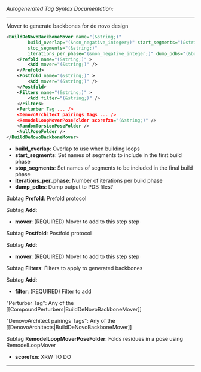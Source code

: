_Autogenerated Tag Syntax Documentation:_

---
Mover to generate backbones for de novo design

```xml
<BuildDeNovoBackboneMover name="(&string;)"
        build_overlap="(&non_negative_integer;)" start_segments="(&string;)"
        stop_segments="(&string;)"
        iterations_per_phase="(&non_negative_integer;)" dump_pdbs="(&bool;)" >
    <Prefold name="(&string;)" >
        <Add mover="(&string;)" />
    </Prefold>
    <Postfold name="(&string;)" >
        <Add mover="(&string;)" />
    </Postfold>
    <Filters name="(&string;)" >
        <Add filter="(&string;)" />
    </Filters>
    <Perturber Tag ... />
    <DenovoArchitect pairings Tags ... />
    <RemodelLoopMoverPoseFolder scorefxn="(&string;)" />
    <RandomTorsionPoseFolder />
    <NullPoseFolder />
</BuildDeNovoBackboneMover>
```

-   **build_overlap**: Overlap to use when building loops
-   **start_segments**: Set names of segments to include in the first build phase
-   **stop_segments**: Set names of segments to be included in the final build phase
-   **iterations_per_phase**: Number of iterations per build phase
-   **dump_pdbs**: Dump output to PDB files?


Subtag **Prefold**:   Prefold protocol



Subtag **Add**:   

-   **mover**: (REQUIRED) Mover to add to this step step

Subtag **Postfold**:   Postfold protocol



Subtag **Add**:   

-   **mover**: (REQUIRED) Mover to add to this step step

Subtag **Filters**:   Filters to apply to generated backbones



Subtag **Add**:   

-   **filter**: (REQUIRED) Filter to add

"Perturber Tag": Any of the [[CompoundPerturbers|BuildDeNovoBackboneMover]]

"DenovoArchitect pairings Tags": Any of the [[DenovoArchitects|BuildDeNovoBackboneMover]]

Subtag **RemodelLoopMoverPoseFolder**:   Folds residues in a pose using RemodelLoopMover

-   **scorefxn**: XRW TO DO

---

